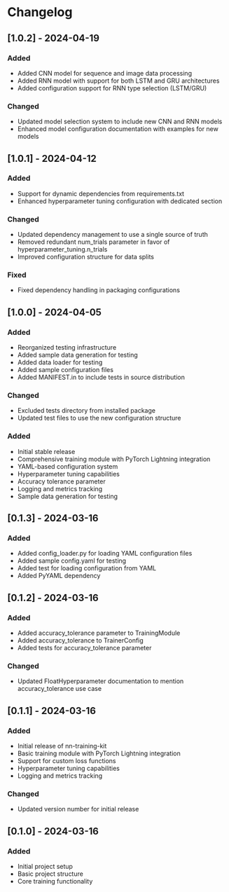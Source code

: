 # Changelog

## [1.0.2] - 2024-04-19

### Added
- Added CNN model for sequence and image data processing
- Added RNN model with support for both LSTM and GRU architectures
- Added configuration support for RNN type selection (LSTM/GRU)

### Changed
- Updated model selection system to include new CNN and RNN models
- Enhanced model configuration documentation with examples for new models

## [1.0.1] - 2024-04-12

### Added
- Support for dynamic dependencies from requirements.txt
- Enhanced hyperparameter tuning configuration with dedicated section

### Changed
- Updated dependency management to use a single source of truth
- Removed redundant num_trials parameter in favor of hyperparameter_tuning.n_trials
- Improved configuration structure for data splits

### Fixed
- Fixed dependency handling in packaging configurations

## [1.0.0] - 2024-04-05

### Added
- Reorganized testing infrastructure
- Added sample data generation for testing
- Added data loader for testing
- Added sample configuration files
- Added MANIFEST.in to include tests in source distribution

### Changed
- Excluded tests directory from installed package
- Updated test files to use the new configuration structure

### Added
- Initial stable release
- Comprehensive training module with PyTorch Lightning integration
- YAML-based configuration system
- Hyperparameter tuning capabilities
- Accuracy tolerance parameter
- Logging and metrics tracking
- Sample data generation for testing

## [0.1.3] - 2024-03-16

### Added
- Added config_loader.py for loading YAML configuration files
- Added sample config.yaml for testing
- Added test for loading configuration from YAML
- Added PyYAML dependency

## [0.1.2] - 2024-03-16

### Added
- Added accuracy_tolerance parameter to TrainingModule
- Added accuracy_tolerance to TrainerConfig
- Added tests for accuracy_tolerance parameter

### Changed
- Updated FloatHyperparameter documentation to mention accuracy_tolerance use case

## [0.1.1] - 2024-03-16

### Added
- Initial release of nn-training-kit
- Basic training module with PyTorch Lightning integration
- Support for custom loss functions
- Hyperparameter tuning capabilities
- Logging and metrics tracking

### Changed
- Updated version number for initial release

## [0.1.0] - 2024-03-16

### Added
- Initial project setup
- Basic project structure
- Core training functionality 